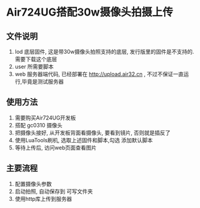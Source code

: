 # Air724UG搭配30w摄像头拍摄上传

## 文件说明

1. lod 底层固件, 这是带30w摄像头拍照支持的底层, 发行版里的固件是不支持的. 需要下载这个底层
2. user 所需要脚本
3. web 服务器端代码, 已经部署在 http://upload.air32.cn , 不过不保证一直运行,毕竟是测试服务器

## 使用方法

1. 需要购买Air724UG开发板
2. 搭配 gc0310 摄像头
3. 把摄像头接好, 从开发板背面看摄像头, 要看到镜片, 否则就是插反了
4. 使用LuaTools刷机, 选取上述固件和脚本,勾选 添加默认脚本
5. 等待上传后, 访问web页面查看图片

## 主要流程

1. 配置摄像头参数
2. 启动拍照, 自动保存到 可写文件夹
3. 使用http库上传到服务器
